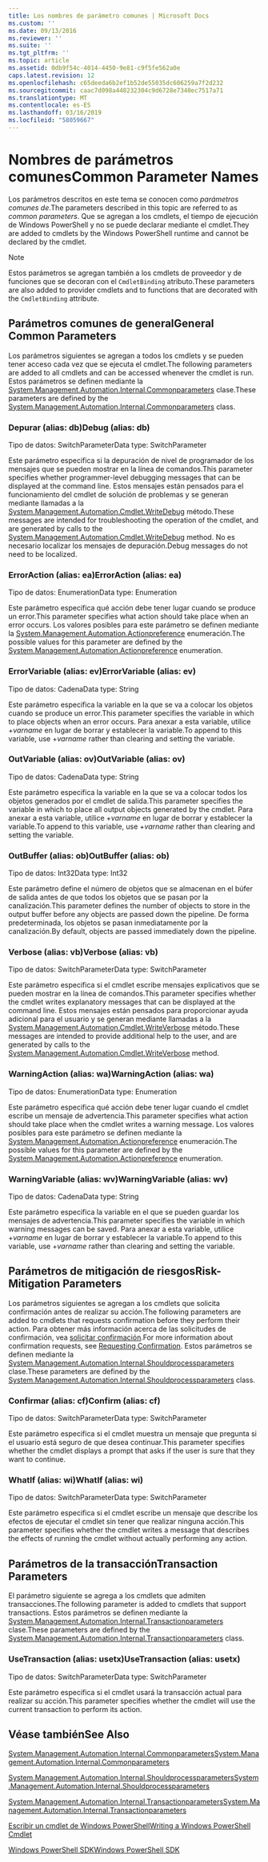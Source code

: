 ```yaml
---
title: Los nombres de parámetro comunes | Microsoft Docs
ms.custom: ''
ms.date: 09/13/2016
ms.reviewer: ''
ms.suite: ''
ms.tgt_pltfrm: ''
ms.topic: article
ms.assetid: 0db9f54c-4014-4450-9e81-c9f5fe562a0e
caps.latest.revision: 12
ms.openlocfilehash: c65deeda6b2ef1b52de55035dc606259a7f2d232
ms.sourcegitcommit: caac7d098a448232304c9d6728e7340ec7517a71
ms.translationtype: MT
ms.contentlocale: es-ES
ms.lasthandoff: 03/16/2019
ms.locfileid: "58059667"
---
```

# <a name="common-parameter-names"></a><span data-ttu-id="c1c1f-102">Nombres de parámetros comunes</span><span class="sxs-lookup"><span data-stu-id="c1c1f-102">Common Parameter Names</span></span>

<span data-ttu-id="c1c1f-103">Los parámetros descritos en este tema se conocen como *parámetros comunes de*.</span><span class="sxs-lookup"><span data-stu-id="c1c1f-103">The parameters described in this topic are referred to as *common parameters*.</span></span> <span data-ttu-id="c1c1f-104">Que se agregan a los cmdlets, el tiempo de ejecución de Windows PowerShell y no se puede declarar mediante el cmdlet.</span><span class="sxs-lookup"><span data-stu-id="c1c1f-104">They are added to cmdlets by the Windows PowerShell runtime and cannot be declared by the cmdlet.</span></span>

> [!NOTE]
> <span data-ttu-id="c1c1f-105">Estos parámetros se agregan también a los cmdlets de proveedor y de funciones que se decoran con el `CmdletBinding` atributo.</span><span class="sxs-lookup"><span data-stu-id="c1c1f-105">These parameters are also added to provider cmdlets and to functions that are decorated with the `CmdletBinding` attribute.</span></span>

## <a name="general-common-parameters"></a><span data-ttu-id="c1c1f-106">Parámetros comunes de general</span><span class="sxs-lookup"><span data-stu-id="c1c1f-106">General Common Parameters</span></span>

<span data-ttu-id="c1c1f-107">Los parámetros siguientes se agregan a todos los cmdlets y se pueden tener acceso cada vez que se ejecuta el cmdlet.</span><span class="sxs-lookup"><span data-stu-id="c1c1f-107">The following parameters are added to all cmdlets and can be accessed whenever the cmdlet is run.</span></span> <span data-ttu-id="c1c1f-108">Estos parámetros se definen mediante la [System.Management.Automation.Internal.Commonparameters](/dotnet/api/System.Management.Automation.Internal.CommonParameters) clase.</span><span class="sxs-lookup"><span data-stu-id="c1c1f-108">These parameters are defined by the [System.Management.Automation.Internal.Commonparameters](/dotnet/api/System.Management.Automation.Internal.CommonParameters) class.</span></span>

### <a name="debug-alias-db"></a><span data-ttu-id="c1c1f-109">Depurar (alias: db)</span><span class="sxs-lookup"><span data-stu-id="c1c1f-109">Debug (alias: db)</span></span>

<span data-ttu-id="c1c1f-110">Tipo de datos: SwitchParameter</span><span class="sxs-lookup"><span data-stu-id="c1c1f-110">Data type: SwitchParameter</span></span>

<span data-ttu-id="c1c1f-111">Este parámetro especifica si la depuración de nivel de programador de los mensajes que se pueden mostrar en la línea de comandos.</span><span class="sxs-lookup"><span data-stu-id="c1c1f-111">This parameter specifies whether programmer-level debugging messages that can be displayed at the command line.</span></span> <span data-ttu-id="c1c1f-112">Estos mensajes están pensados para el funcionamiento del cmdlet de solución de problemas y se generan mediante llamadas a la [System.Management.Automation.Cmdlet.WriteDebug](/dotnet/api/System.Management.Automation.Cmdlet.WriteDebug) método.</span><span class="sxs-lookup"><span data-stu-id="c1c1f-112">These messages are intended for troubleshooting the operation of the cmdlet, and are generated by calls to the [System.Management.Automation.Cmdlet.WriteDebug](/dotnet/api/System.Management.Automation.Cmdlet.WriteDebug) method.</span></span> <span data-ttu-id="c1c1f-113">No es necesario localizar los mensajes de depuración.</span><span class="sxs-lookup"><span data-stu-id="c1c1f-113">Debug messages do not need to be localized.</span></span>

### <a name="erroraction-alias-ea"></a><span data-ttu-id="c1c1f-114">ErrorAction (alias: ea)</span><span class="sxs-lookup"><span data-stu-id="c1c1f-114">ErrorAction (alias: ea)</span></span>

<span data-ttu-id="c1c1f-115">Tipo de datos: Enumeration</span><span class="sxs-lookup"><span data-stu-id="c1c1f-115">Data type: Enumeration</span></span>

<span data-ttu-id="c1c1f-116">Este parámetro especifica qué acción debe tener lugar cuando se produce un error.</span><span class="sxs-lookup"><span data-stu-id="c1c1f-116">This parameter specifies what action should take place when an error occurs.</span></span> <span data-ttu-id="c1c1f-117">Los valores posibles para este parámetro se definen mediante la [System.Management.Automation.Actionpreference](/dotnet/api/System.Management.Automation.ActionPreference) enumeración.</span><span class="sxs-lookup"><span data-stu-id="c1c1f-117">The possible values for this parameter are defined by the [System.Management.Automation.Actionpreference](/dotnet/api/System.Management.Automation.ActionPreference) enumeration.</span></span>

### <a name="errorvariable-alias-ev"></a><span data-ttu-id="c1c1f-118">ErrorVariable (alias: ev)</span><span class="sxs-lookup"><span data-stu-id="c1c1f-118">ErrorVariable (alias: ev)</span></span>

<span data-ttu-id="c1c1f-119">Tipo de datos: Cadena</span><span class="sxs-lookup"><span data-stu-id="c1c1f-119">Data type: String</span></span>

<span data-ttu-id="c1c1f-120">Este parámetro especifica la variable en la que se va a colocar los objetos cuando se produce un error.</span><span class="sxs-lookup"><span data-stu-id="c1c1f-120">This parameter specifies the variable in which to place objects when an error occurs.</span></span> <span data-ttu-id="c1c1f-121">Para anexar a esta variable, utilice +*varname* en lugar de borrar y establecer la variable.</span><span class="sxs-lookup"><span data-stu-id="c1c1f-121">To append to this variable, use +*varname* rather than clearing and setting the variable.</span></span>

### <a name="outvariable-alias-ov"></a><span data-ttu-id="c1c1f-122">OutVariable (alias: ov)</span><span class="sxs-lookup"><span data-stu-id="c1c1f-122">OutVariable (alias: ov)</span></span>

<span data-ttu-id="c1c1f-123">Tipo de datos: Cadena</span><span class="sxs-lookup"><span data-stu-id="c1c1f-123">Data type: String</span></span>

<span data-ttu-id="c1c1f-124">Este parámetro especifica la variable en la que se va a colocar todos los objetos generados por el cmdlet de salida.</span><span class="sxs-lookup"><span data-stu-id="c1c1f-124">This parameter specifies the variable in which to place all output objects generated by the cmdlet.</span></span> <span data-ttu-id="c1c1f-125">Para anexar a esta variable, utilice +*varname* en lugar de borrar y establecer la variable.</span><span class="sxs-lookup"><span data-stu-id="c1c1f-125">To append to this variable, use +*varname* rather than clearing and setting the variable.</span></span>

### <a name="outbuffer-alias-ob"></a><span data-ttu-id="c1c1f-126">OutBuffer (alias: ob)</span><span class="sxs-lookup"><span data-stu-id="c1c1f-126">OutBuffer (alias: ob)</span></span>

<span data-ttu-id="c1c1f-127">Tipo de datos: Int32</span><span class="sxs-lookup"><span data-stu-id="c1c1f-127">Data type: Int32</span></span>

<span data-ttu-id="c1c1f-128">Este parámetro define el número de objetos que se almacenan en el búfer de salida antes de que todos los objetos que se pasan por la canalización.</span><span class="sxs-lookup"><span data-stu-id="c1c1f-128">This parameter defines the number of objects to store in the output buffer before any objects are passed down the pipeline.</span></span> <span data-ttu-id="c1c1f-129">De forma predeterminada, los objetos se pasan inmediatamente por la canalización.</span><span class="sxs-lookup"><span data-stu-id="c1c1f-129">By default, objects are passed immediately down the pipeline.</span></span>

### <a name="verbose-alias-vb"></a><span data-ttu-id="c1c1f-130">Verbose (alias: vb)</span><span class="sxs-lookup"><span data-stu-id="c1c1f-130">Verbose (alias: vb)</span></span>

<span data-ttu-id="c1c1f-131">Tipo de datos: SwitchParameter</span><span class="sxs-lookup"><span data-stu-id="c1c1f-131">Data type: SwitchParameter</span></span>

<span data-ttu-id="c1c1f-132">Este parámetro especifica si el cmdlet escribe mensajes explicativos que se pueden mostrar en la línea de comandos.</span><span class="sxs-lookup"><span data-stu-id="c1c1f-132">This parameter specifies whether the cmdlet writes explanatory messages that can be displayed at the command line.</span></span> <span data-ttu-id="c1c1f-133">Estos mensajes están pensados para proporcionar ayuda adicional para el usuario y se generan mediante llamadas a la [System.Management.Automation.Cmdlet.WriteVerbose](/dotnet/api/System.Management.Automation.Cmdlet.WriteVerbose) método.</span><span class="sxs-lookup"><span data-stu-id="c1c1f-133">These messages are intended to provide additional help to the user, and are generated by calls to the [System.Management.Automation.Cmdlet.WriteVerbose](/dotnet/api/System.Management.Automation.Cmdlet.WriteVerbose) method.</span></span>

### <a name="warningaction-alias-wa"></a><span data-ttu-id="c1c1f-134">WarningAction (alias: wa)</span><span class="sxs-lookup"><span data-stu-id="c1c1f-134">WarningAction (alias: wa)</span></span>

<span data-ttu-id="c1c1f-135">Tipo de datos: Enumeration</span><span class="sxs-lookup"><span data-stu-id="c1c1f-135">Data type: Enumeration</span></span>

<span data-ttu-id="c1c1f-136">Este parámetro especifica qué acción debe tener lugar cuando el cmdlet escribe un mensaje de advertencia.</span><span class="sxs-lookup"><span data-stu-id="c1c1f-136">This parameter specifies what action should take place when the cmdlet writes a warning message.</span></span> <span data-ttu-id="c1c1f-137">Los valores posibles para este parámetro se definen mediante la [System.Management.Automation.Actionpreference](/dotnet/api/System.Management.Automation.ActionPreference) enumeración.</span><span class="sxs-lookup"><span data-stu-id="c1c1f-137">The possible values for this parameter are defined by the [System.Management.Automation.Actionpreference](/dotnet/api/System.Management.Automation.ActionPreference) enumeration.</span></span>

### <a name="warningvariable-alias-wv"></a><span data-ttu-id="c1c1f-138">WarningVariable (alias: wv)</span><span class="sxs-lookup"><span data-stu-id="c1c1f-138">WarningVariable (alias: wv)</span></span>

<span data-ttu-id="c1c1f-139">Tipo de datos: Cadena</span><span class="sxs-lookup"><span data-stu-id="c1c1f-139">Data type: String</span></span>

<span data-ttu-id="c1c1f-140">Este parámetro especifica la variable en el que se pueden guardar los mensajes de advertencia.</span><span class="sxs-lookup"><span data-stu-id="c1c1f-140">This parameter specifies the variable in which warning messages can be saved.</span></span> <span data-ttu-id="c1c1f-141">Para anexar a esta variable, utilice +*varname* en lugar de borrar y establecer la variable.</span><span class="sxs-lookup"><span data-stu-id="c1c1f-141">To append to this variable, use +*varname* rather than clearing and setting the variable.</span></span>

## <a name="risk-mitigation-parameters"></a><span data-ttu-id="c1c1f-142">Parámetros de mitigación de riesgos</span><span class="sxs-lookup"><span data-stu-id="c1c1f-142">Risk-Mitigation Parameters</span></span>

<span data-ttu-id="c1c1f-143">Los parámetros siguientes se agregan a los cmdlets que solicita confirmación antes de realizar su acción.</span><span class="sxs-lookup"><span data-stu-id="c1c1f-143">The following parameters are added to cmdlets that requests confirmation before they perform their action.</span></span> <span data-ttu-id="c1c1f-144">Para obtener más información acerca de las solicitudes de confirmación, vea [solicitar confirmación](./requesting-confirmation-from-cmdlets.md).</span><span class="sxs-lookup"><span data-stu-id="c1c1f-144">For more information about confirmation requests, see [Requesting Confirmation](./requesting-confirmation-from-cmdlets.md).</span></span> <span data-ttu-id="c1c1f-145">Estos parámetros se definen mediante la [System.Management.Automation.Internal.Shouldprocessparameters](/dotnet/api/System.Management.Automation.Internal.ShouldProcessParameters) clase.</span><span class="sxs-lookup"><span data-stu-id="c1c1f-145">These parameters are defined by the [System.Management.Automation.Internal.Shouldprocessparameters](/dotnet/api/System.Management.Automation.Internal.ShouldProcessParameters) class.</span></span>

### <a name="confirm-alias-cf"></a><span data-ttu-id="c1c1f-146">Confirmar (alias: cf)</span><span class="sxs-lookup"><span data-stu-id="c1c1f-146">Confirm (alias: cf)</span></span>

<span data-ttu-id="c1c1f-147">Tipo de datos: SwitchParameter</span><span class="sxs-lookup"><span data-stu-id="c1c1f-147">Data type: SwitchParameter</span></span>

<span data-ttu-id="c1c1f-148">Este parámetro especifica si el cmdlet muestra un mensaje que pregunta si el usuario está seguro de que desea continuar.</span><span class="sxs-lookup"><span data-stu-id="c1c1f-148">This parameter specifies whether the cmdlet displays a prompt that asks if the user is sure that they want to continue.</span></span>

### <a name="whatif-alias-wi"></a><span data-ttu-id="c1c1f-149">WhatIf (alias: wi)</span><span class="sxs-lookup"><span data-stu-id="c1c1f-149">WhatIf (alias: wi)</span></span>

<span data-ttu-id="c1c1f-150">Tipo de datos: SwitchParameter</span><span class="sxs-lookup"><span data-stu-id="c1c1f-150">Data type: SwitchParameter</span></span>

<span data-ttu-id="c1c1f-151">Este parámetro especifica si el cmdlet escribe un mensaje que describe los efectos de ejecutar el cmdlet sin tener que realizar ninguna acción.</span><span class="sxs-lookup"><span data-stu-id="c1c1f-151">This parameter specifies whether the cmdlet writes a message that describes the effects of running the cmdlet without actually performing any action.</span></span>

## <a name="transaction-parameters"></a><span data-ttu-id="c1c1f-152">Parámetros de la transacción</span><span class="sxs-lookup"><span data-stu-id="c1c1f-152">Transaction Parameters</span></span>

<span data-ttu-id="c1c1f-153">El parámetro siguiente se agrega a los cmdlets que admiten transacciones.</span><span class="sxs-lookup"><span data-stu-id="c1c1f-153">The following parameter is added to cmdlets that support transactions.</span></span> <span data-ttu-id="c1c1f-154">Estos parámetros se definen mediante la [System.Management.Automation.Internal.Transactionparameters](/dotnet/api/System.Management.Automation.Internal.TransactionParameters) clase.</span><span class="sxs-lookup"><span data-stu-id="c1c1f-154">These parameters are defined by the [System.Management.Automation.Internal.Transactionparameters](/dotnet/api/System.Management.Automation.Internal.TransactionParameters) class.</span></span>

### <a name="usetransaction-alias-usetx"></a><span data-ttu-id="c1c1f-155">UseTransaction (alias: usetx)</span><span class="sxs-lookup"><span data-stu-id="c1c1f-155">UseTransaction (alias: usetx)</span></span>

<span data-ttu-id="c1c1f-156">Tipo de datos: SwitchParameter</span><span class="sxs-lookup"><span data-stu-id="c1c1f-156">Data type: SwitchParameter</span></span>

<span data-ttu-id="c1c1f-157">Este parámetro especifica si el cmdlet usará la transacción actual para realizar su acción.</span><span class="sxs-lookup"><span data-stu-id="c1c1f-157">This parameter specifies whether the cmdlet will use the current transaction to perform its action.</span></span>

## <a name="see-also"></a><span data-ttu-id="c1c1f-158">Véase también</span><span class="sxs-lookup"><span data-stu-id="c1c1f-158">See Also</span></span>

[<span data-ttu-id="c1c1f-159">System.Management.Automation.Internal.Commonparameters</span><span class="sxs-lookup"><span data-stu-id="c1c1f-159">System.Management.Automation.Internal.Commonparameters</span></span>](/dotnet/api/System.Management.Automation.Internal.CommonParameters)

[<span data-ttu-id="c1c1f-160">System.Management.Automation.Internal.Shouldprocessparameters</span><span class="sxs-lookup"><span data-stu-id="c1c1f-160">System.Management.Automation.Internal.Shouldprocessparameters</span></span>](/dotnet/api/System.Management.Automation.Internal.ShouldProcessParameters)

[<span data-ttu-id="c1c1f-161">System.Management.Automation.Internal.Transactionparameters</span><span class="sxs-lookup"><span data-stu-id="c1c1f-161">System.Management.Automation.Internal.Transactionparameters</span></span>](/dotnet/api/System.Management.Automation.Internal.TransactionParameters)

[<span data-ttu-id="c1c1f-162">Escribir un cmdlet de Windows PowerShell</span><span class="sxs-lookup"><span data-stu-id="c1c1f-162">Writing a Windows PowerShell Cmdlet</span></span>](./writing-a-windows-powershell-cmdlet.md)

[<span data-ttu-id="c1c1f-163">Windows PowerShell SDK</span><span class="sxs-lookup"><span data-stu-id="c1c1f-163">Windows PowerShell SDK</span></span>](../windows-powershell-reference.md)
